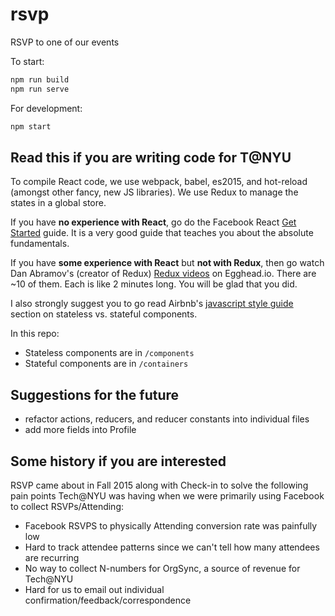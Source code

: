 # rsvp
RSVP to one of our events

To start: <br>
```bash
npm run build
npm run serve
```

For development: <br>
```bash
npm start
```


## Read this if you are writing code for T@NYU
To compile React code, we use webpack, babel, es2015, and hot-reload (amongst other fancy, new JS libraries). We use Redux to manage the states in a global store.


If you have __no experience with React__, go do the Facebook React [Get Started](https://facebook.github.io/react) guide. It is a very good guide that teaches you about the absolute fundamentals.


If you have __some experience with React__ but __not with Redux__, then go watch Dan Abramov's (creator of Redux) [Redux videos](https://egghead.io/series/getting-started-with-redux) on Egghead.io. There are ~10 of them. Each is like 2 minutes long. You will be glad that you did.


I also strongly suggest you to go read Airbnb's [javascript style guide](https://github.com/airbnb/javascript/tree/master/react) section on stateless vs. stateful components. 



In this repo:
- Stateless components are in `/components`
- Stateful components are in `/containers`



## Suggestions for the future
- refactor actions, reducers, and reducer constants into individual files
- add more fields into Profile


## Some history if you are interested
RSVP came about in Fall 2015 along with Check-in to solve the following pain points Tech@NYU was having when we were primarily using Facebook to collect RSVPs/Attending:
- Facebook RSVPS to physically Attending conversion rate was painfully low
- Hard to track attendee patterns since we can't tell how many attendees are recurring
- No way to collect N-numbers for OrgSync, a source of revenue for Tech@NYU
- Hard for us to email out individual confirmation/feedback/correspondence

